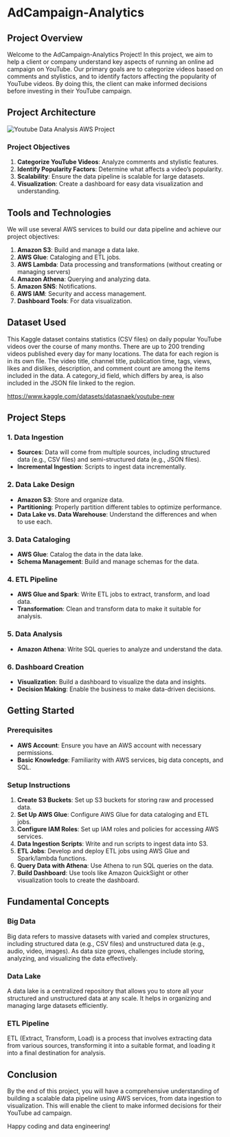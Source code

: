 # AdCampaign-Analytics

## Project Overview

Welcome to the AdCampaign-Analytics Project! In this project, we aim to help a client or company understand key aspects of running an online ad campaign on YouTube. Our primary goals are to categorize videos based on comments and stylistics, and to identify factors affecting the popularity of YouTube videos. By doing this, the client can make informed decisions before investing in their YouTube campaign.

## Project Architecture
![Youtube Data Analysis AWS Project](https://github.com/tejasjbansal/AdCampaign-Analytics/assets/56173595/f679d2d3-6350-44c9-aa8e-5bc8d9b5df34)

### Project Objectives
1. **Categorize YouTube Videos**: Analyze comments and stylistic features.
2. **Identify Popularity Factors**: Determine what affects a video’s popularity.
3. **Scalability**: Ensure the data pipeline is scalable for large datasets.
4. **Visualization**: Create a dashboard for easy data visualization and understanding.

## Tools and Technologies

We will use several AWS services to build our data pipeline and achieve our project objectives:

1. **Amazon S3**: Build and manage a data lake.
2. **AWS Glue**: Cataloging and ETL jobs.
3. **AWS Lambda**: Data processing and transformations (without creating or managing servers)
4. **Amazon Athena**: Querying and analyzing data.
5. **Amazon SNS**: Notifications.
6. **AWS IAM**: Security and access management.
7. **Dashboard Tools**: For data visualization.

## Dataset Used

This Kaggle dataset contains statistics (CSV files) on daily popular YouTube videos over the course of many months. There are up to 200 trending videos published every day for many locations. The data for each region is in its own file. The video title, channel title, publication time, tags, views, likes and dislikes, description, and comment count are among the items included in the data. A category_id field, which differs by area, is also included in the JSON file linked to the region.

https://www.kaggle.com/datasets/datasnaek/youtube-new

## Project Steps

### 1. Data Ingestion
- **Sources**: Data will come from multiple sources, including structured data (e.g., CSV files) and semi-structured data (e.g., JSON files).
- **Incremental Ingestion**: Scripts to ingest data incrementally.

### 2. Data Lake Design
- **Amazon S3**: Store and organize data.
- **Partitioning**: Properly partition different tables to optimize performance.
- **Data Lake vs. Data Warehouse**: Understand the differences and when to use each.

### 3. Data Cataloging
- **AWS Glue**: Catalog the data in the data lake.
- **Schema Management**: Build and manage schemas for the data.

### 4. ETL Pipeline
- **AWS Glue and Spark**: Write ETL jobs to extract, transform, and load data.
- **Transformation**: Clean and transform data to make it suitable for analysis.

### 5. Data Analysis
- **Amazon Athena**: Write SQL queries to analyze and understand the data.

### 6. Dashboard Creation
- **Visualization**: Build a dashboard to visualize the data and insights.
- **Decision Making**: Enable the business to make data-driven decisions.

## Getting Started

### Prerequisites
- **AWS Account**: Ensure you have an AWS account with necessary permissions.
- **Basic Knowledge**: Familiarity with AWS services, big data concepts, and SQL.

### Setup Instructions
1. **Create S3 Buckets**: Set up S3 buckets for storing raw and processed data.
2. **Set Up AWS Glue**: Configure AWS Glue for data cataloging and ETL jobs.
3. **Configure IAM Roles**: Set up IAM roles and policies for accessing AWS services.
4. **Data Ingestion Scripts**: Write and run scripts to ingest data into S3.
5. **ETL Jobs**: Develop and deploy ETL jobs using AWS Glue and Spark/lambda functions.
6. **Query Data with Athena**: Use Athena to run SQL queries on the data.
7. **Build Dashboard**: Use tools like Amazon QuickSight or other visualization tools to create the dashboard.

## Fundamental Concepts

### Big Data
Big data refers to massive datasets with varied and complex structures, including structured data (e.g., CSV files) and unstructured data (e.g., audio, video, images). As data size grows, challenges include storing, analyzing, and visualizing the data effectively.

### Data Lake
A data lake is a centralized repository that allows you to store all your structured and unstructured data at any scale. It helps in organizing and managing large datasets efficiently.

### ETL Pipeline
ETL (Extract, Transform, Load) is a process that involves extracting data from various sources, transforming it into a suitable format, and loading it into a final destination for analysis.

## Conclusion

By the end of this project, you will have a comprehensive understanding of building a scalable data pipeline using AWS services, from data ingestion to visualization. This will enable the client to make informed decisions for their YouTube ad campaign.

Happy coding and data engineering!
